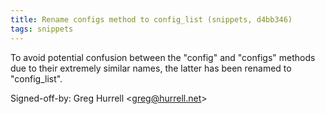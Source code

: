 ```yaml
---
title: Rename configs method to config_list (snippets, d4bb346)
tags: snippets
---
```


To avoid potential confusion between the "config" and "configs" methods due to their extremely similar names, the latter has been renamed to "config_list".

Signed-off-by: Greg Hurrell &lt;greg@hurrell.net&gt;

